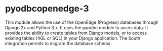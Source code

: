 # pyodbcopenedge-3
This module allows the use of the OpenEdge (Progress) databases through Django 2x and Python 3.x. 
It uses the pyodbc module to acces data.
It provides the ability to create tables from Django models, 
or to access existing tables (4GL or SQL) in your Django application.
The South integration permits to migrate the database schema.
